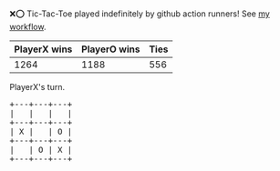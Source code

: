 :x::o: Tic-Tac-Toe played indefinitely by github action runners! See [my workflow](.github/workflows/play.yaml).

|PlayerX wins|PlayerO wins|Ties|
|-|-|-|
|1264|1188|556|

PlayerX's turn.

<pre>
+---+---+---+
|   |   |   |
+---+---+---+
| X |   | O |
+---+---+---+
|   | O | X |
+---+---+---+
</pre>